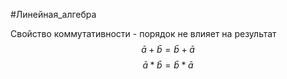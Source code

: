 
#Линейная_алгебра 

Свойство коммутативности - порядок не влияет на результат 
$$\bar{a}+\bar{b}=\bar{b}+\bar{a}$$
$$\bar{a}*\bar{b}=\bar{b}*\bar{a}$$
